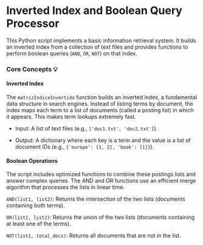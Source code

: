 # Inverted Index and Boolean Query Processor

This Python script implements a basic information retrieval system. It builds an inverted index from a collection of text files and provides functions to perform boolean queries (`AND`, `OR`, `NOT`) on that index.

### Core Concepts 💡

#### Inverted Index

The `matrizIndiceInvertido` function builds an inverted index, a fundamental data structure in search engines. Instead of listing terms by document, the index maps each term to a list of documents (called a posting list) in which it appears. This makes term lookups extremely fast.

  * Input: A list of text files (e.g., `['doc1.txt', 'doc2.txt']`).

  * Output: A dictionary where each key is a term and the value is a list of document IDs (e.g., `{'europe': [1, 2], 'book': [1]}`).

#### Boolean Operations

The script includes optimized functions to combine these postings lists and answer complex queries. The AND and OR functions use an efficient merge algorithm that processes the lists in linear time.

`AND(list1, list2)`: Returns the intersection of the two lists (documents containing both terms).

`OR(list1, list2)`: Returns the union of the two lists (documents containing at least one of the terms).

`NOT(list1, total_docs)`: Returns all documents that are not in the list.
